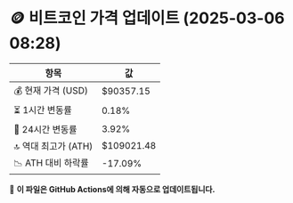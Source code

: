 # 🪙 비트코인 가격 업데이트 (2025-03-06 08:28)

| 항목                | 값 |
|--------------------|----------------|
| 💰 현재 가격 (USD) | $90357.15 |
| ⏳ 1시간 변동률    | 0.18% |
| 📆 24시간 변동률   | 3.92% |
| 🔝 역대 최고가 (ATH) | $109021.48 |
| 📉 ATH 대비 하락률 | -17.09% |

🔄 **이 파일은 GitHub Actions에 의해 자동으로 업데이트됩니다.**
